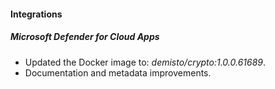 
#### Integrations

##### Microsoft Defender for Cloud Apps
- Updated the Docker image to: *demisto/crypto:1.0.0.61689*.
- Documentation and metadata improvements.
